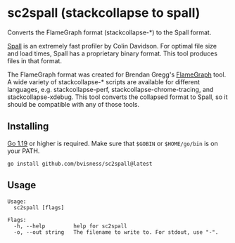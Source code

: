 # sc2spall (stackcollapse to spall)

Converts the FlameGraph format (stackcollapse-*) to the Spall format.

[Spall](https://gravitymoth.com/spall/) is an extremely fast profiler by Colin Davidson. For optimal file size and load times, Spall has a proprietary binary format. This tool produces files in that format.

The FlameGraph format was created for Brendan Gregg's [FlameGraph](https://www.brendangregg.com/FlameGraphs/cpuflamegraphs.html) tool. A wide variety of stackcollapse-* scripts are available for different languages, e.g. stackcollapse-perf, stackcollapse-chrome-tracing, and stackcollapse-xdebug. This tool converts the collapsed format to Spall, so it should be compatible with any of those tools.

## Installing

[Go 1.19](https://go.dev/) or higher is required. Make sure that `$GOBIN` or `$HOME/go/bin` is on your PATH.

```
go install github.com/bvisness/sc2spall@latest
```

## Usage

```
Usage:
  sc2spall [flags]

Flags:
  -h, --help         help for sc2spall
  -o, --out string   The filename to write to. For stdout, use "-".
```
